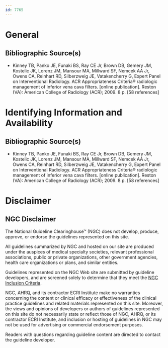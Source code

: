 ```yaml
---
id: 7765
---
```


# General

## Bibliographic Source(s)

- Kinney TB, Panko JE, Funaki BS, Ray CE Jr, Brown DB, Gemery JM, Kostelic JK, Lorenz JM, Mansour MA, Millward SF, Nemcek AA Jr, Owens CA, Reinhart RD, Silberzweig JE, Vatakencherry G, Expert Panel on Interventional Radiology. ACR Appropriateness Criteria® radiologic management of inferior vena cava filters. [online publication]. Reston (VA): American College of Radiology (ACR); 2009. 8 p. [58 references]

# Identifying Information and Availability

## Bibliographic Source(s)

- Kinney TB, Panko JE, Funaki BS, Ray CE Jr, Brown DB, Gemery JM, Kostelic JK, Lorenz JM, Mansour MA, Millward SF, Nemcek AA Jr, Owens CA, Reinhart RD, Silberzweig JE, Vatakencherry G, Expert Panel on Interventional Radiology. ACR Appropriateness Criteria® radiologic management of inferior vena cava filters. [online publication]. Reston (VA): American College of Radiology (ACR); 2009. 8 p. [58 references]

# Disclaimer

## NGC Disclaimer

The National Guideline Clearinghouse™ (NGC) does not develop, produce, approve, or endorse the guidelines represented on this site.

All guidelines summarized by NGC and hosted on our site are produced under the auspices of medical specialty societies, relevant professional associations, public or private organizations, other government agencies, health care organizations or plans, and similar entities.

Guidelines represented on the NGC Web site are submitted by guideline developers, and are screened solely to determine that they meet the [NGC Inclusion Criteria](/help-and-about/summaries/inclusion-criteria).

NGC, AHRQ, and its contractor ECRI Institute make no warranties concerning the content or clinical efficacy or effectiveness of the clinical practice guidelines and related materials represented on this site. Moreover, the views and opinions of developers or authors of guidelines represented on this site do not necessarily state or reflect those of NGC, AHRQ, or its contractor ECRI Institute, and inclusion or hosting of guidelines in NGC may not be used for advertising or commercial endorsement purposes.

Readers with questions regarding guideline content are directed to contact the guideline developer.

